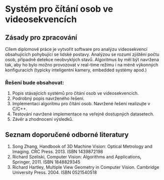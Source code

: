 # Systém pro čítání osob ve videosekvencích

## Zásady pro zpracování

Cílem diplomové práce je vytvořit software pro analýzu videosekvencí obsahujících pohybující se lidské postavy. Analýzou se rozumí zjištění počtu osob, případně detekce neobvyklých stavů. Algoritmus by měl být navržena tak, aby ho bylo možno provozovat v real-time režimu i na méně výkonných konfiguracích (typicky inteligentní kamery, embedded systémy apod.)

### Řešení bude obsahovat:
1. Popis stávajících systémů pro čítání osob ve videosekvencích.
2. Podrobný popis navrženého řešení.
3. Implementaci algoritmu pro čítání osob. Navržené řešení realizujte v C/C++.
4. Testování navržené implementace na veřejně dostupných datasetech.
5. Závěr a zhodnocení výsledků.


## Seznam doporučené odborné literatury
1. Song Zhang, Handbook of 3D Machine Vision: Optical Metrology and Imaging. CRC Press. 2013. ISBN 1439872198
2. Richard Szeliski, Computer Vision: Algorithms and Applications, Springer, 2011. ISBN 1848829345
2. Richard Hartley, Multiple View Geometry in Computer Vision. Cambridge University Press. 2004. ISBN 0521540518
